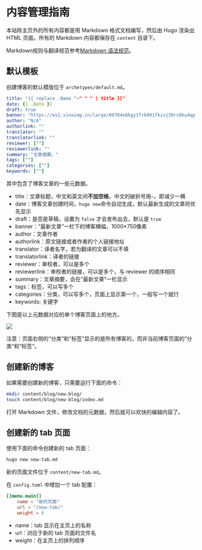 # 内容管理指南

本站除主页外的所有内容都是用 Markdown 格式文档编写，然后由 Hugo 渲染出 HTML 页面。所有的 Markdown 内容都保存在 `content` 目录下。

Markdown规则与翻译规范参考[Markdown 语法规范](./markdown-guide.md)。

## 默认模板

创建博客的默认模版位于 `archetypes/default.md`。

```yaml
title: "{{ replace .Name "-" " " | title }}"
date: {{ .Date }}
draft: true
banner: "https://ws1.sinaimg.cn/large/00704eQkgy1frk001fkixj30rs0ku4qp.jpg"
author: "N/A"
authorlink: ""
translator: ""
translatorlink: ""
reviewer: [""]
reviewerlink: ""
summary: "文章摘要。"
tags: [""]
categories: [""]
keywords: [""]
```

其中包含了博客文章的一些元数据。

- title：文章标题，中文和英文间**不加空格**，中文的破折号用`—`，即减少一横
- date：博客文章创建时间，`hugo new`命令自动生成，默认最新生成的文章将优先显示
- draft：是否是草稿，设置为 `false` 才会发布出去，默认是 `true`
- banner：“最新文章”一栏下的博客横幅，1000*750像素
- author：文章作者
- authorlink：原文链接或者作者的个人链接地址
- translator：译者名字，若为翻译的文章可以不填
- translatorlink：译者的链接
- reviewer：审校者，可以是多个
- reviewerlink：审校者的链接，可以是多个，与 reviewer 的顺序相同
- summary：文章摘要，会在“最新文章”一栏显示
- tags：标签，可以写多个
- categories：分类，可以写多个，页面上显示第一个，一般写一个就行
- keywords: 关键字

下图是以上元数据对应的单个博客页面上的地方。

![](https://ws1.sinaimg.cn/large/00704eQkgy1frqwaf6ulnj31t616s7wh.jpg)

注意：页面右侧的“分类”和“标签“显示的是所有博客的，而非当前博客页面的”分类“和”标签“。

## 创建新的博客

如果需要创建新的博客，只需要运行下面的命令：

```bash
mkdir content/blog/new-blog/
touch content/blog/new-blog/index.md
```

打开 Markdown 文件，修改文档的元数据，然后就可以欢快的编辑内容了。

## 创建新的 tab 页面

使用下面的命令创建新的 tab 页面：

```bash
hugo new new-tab.md
```

新的页面文件位于 `content/new-tab.md`。

在 `config.toml` 中增加一个 tab 配置：

```toml
[[menu.main]]
	name = "新的页面"
	url = "/new-tab/"
	weight = 6
```

- name：tab 显示在主页上的名称
- url：对应于新的 tab 页面的文件名
- weight：在主页上的排列顺序